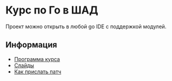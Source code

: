# Курс по Го в ШАД

Проект можно открыть в любой go IDE с поддержкой модулей.

## Информация

- [Программа курса](docs/syllabus.md)
- [Слайды](https://p.go.manytask.org/)
- [Как прислать патч](CONTRIBUTING.md)
